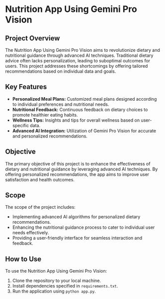 # Nutrition App Using Gemini Pro Vision

## Project Overview

The Nutrition App Using Gemini Pro Vision aims to revolutionize dietary and nutritional guidance through advanced AI techniques. Traditional dietary advice often lacks personalization, leading to suboptimal outcomes for users. This project addresses these shortcomings by offering tailored recommendations based on individual data and goals.

## Key Features

- **Personalized Meal Plans:** Customized meal plans designed according to individual preferences and nutritional needs.
- **Nutritional Feedback:** Continuous feedback on dietary choices to promote healthier eating habits.
- **Wellness Tips:** Insights and tips for overall wellness based on user-specific data.
- **Advanced AI Integration:** Utilization of Gemini Pro Vision for accurate and personalized recommendations.

## Objective

The primary objective of this project is to enhance the effectiveness of dietary and nutritional guidance by leveraging advanced AI techniques. By offering personalized recommendations, the app aims to improve user satisfaction and health outcomes.

## Scope

The scope of the project includes:
- Implementing advanced AI algorithms for personalized dietary recommendations.
- Enhancing the nutritional guidance process to cater to individual user needs effectively.
- Providing a user-friendly interface for seamless interaction and feedback.

## How to Use

To use the Nutrition App Using Gemini Pro Vision:
1. Clone the repository to your local machine.
2. Install dependencies specified in `requirements.txt`.
3. Run the application using `python app.py`.
